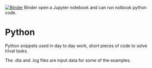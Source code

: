 [![Binder](https://mybinder.org/badge_logo.svg)](https://mybinder.org/v2/gh/olewsaa/Python/HEAD)
Binder open a Jupyter notebook and can run notbook python code.

# Python
Python snippets used in day to day work, short pieces of code to solve trival tasks. 

The .dta and .log files are input data for some of the examples.
